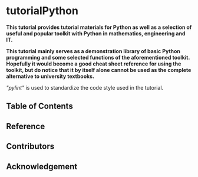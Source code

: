 # tutorialPython

__This tutorial provides tutorial materials for Python as well as a selection of useful and popular toolkit with Python in mathematics, engineering and IT.__

__This tutorial mainly serves as a demonstration library of basic Python programming and some selected functions of the aforementioned toolkit. Hopefully it would become a good cheat sheet reference for using the toolkit, but do notice that it by itself alone cannot be used as the complete alternative to university textbooks.__

_"pylint"_ is used to standardize the code style used in the tutorial.

## Table of Contents

## Reference

## Contributors

## Acknowledgement
